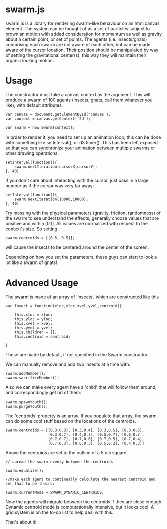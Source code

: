 swarm.js
========

swarm.js is a library for rendering swarm-like behaviour on an html canvas element. The system can be thought of as a set of particles subject to brownian motion
with added consideration for momentum as well as gravity about a certain point, or set of points. The agents (i.e. insects/gnats) comprising each swarm are not aware of each other,
but can be made aware of the cursor location. Their position should be manipulated by way of setting the gravitational center(s), this way they will maintain their
organic looking motion.


# Usage


The constructor must take a canvas context as the argument. This will produce a swarm of 100 agents (insects, gnats, call them whatever you like), with default attributes.

    var canvas = document.getElementById('canvas');
    var context = canvas.getContext('2d');

    var swarm = new Swarm(context);

In order to render it, you need to set up an animation loop, this can be done with something like setInterval(), or d3.timer(). This has been left exposed so that you can
synchronize your animation between multiple swarms or other drawing operations.

    setInterval(function(){
        swarm.nextIteration(cursorX,cursorY);
    }, 40)

If you don't care about interacting with the cursor, just pass in a large number as if the cursor was very far away:

    setInterval(function(){
        swarm.nextIteration(10000,10000);
    }, 40)


Try messing with the physical parameters (gravity, friction, randomness) of the swarm to see understand the effects; generally choose values that are positive and within [0,1].
All values are normalized with respect to the context's size. So setting

    swarm.centroids = [[0.5, 0.5]];

will cause the insects to be centered around the center of the screen.

Depending on how you set the parameters, these guys can start to look a lot like a swarm of gnats!



# Advanced Usage

The swarm is made of an array of 'insects', which are constructed like this

    var Insect = function(xloc,yloc,xvel,yvel,centroid){

        this.xloc = xloc;
        this.yloc = yloc;
        this.xvel = xvel;
        this.yvel = yvel;
        this.children = [];
        this.centroid = centroid;

    }

These are made by default, if not specified in the Swarm constructor.

We can manually remove and add two insects at a time with:

    swarm.addMember();
    swarm.sacrificeMember();

Also we can make every agent have a 'child' that will follow them around, and correspondingly get rid of them:

    swarm.spawnYouth();
    swarm.purgeYouth();

The 'centroids' property is an array. If you populate that array, the swarm can do some cool stuff based on the locations of the centroids.

    swarm.centroids = [[0.3,0.3], [0.3,0.4], [0.3,0.5], [0.3,0.6],
                       [0.3,0.7], [0.4,0.7], [0.5,0.7], [0.6,0.7],
                       [0.7,0.7], [0.7,0.6], [0.7,0.5], [0.7,0.4],
                       [0.7,0.3], [0.6,0.3], [0.5,0.3], [0.4,0.3]]

Above the centroids are set to the outline of a 5 x 5 square.

    // spread the swarm evenly between the centroids

    swarm.equalize();

    //make each agent to continually calculate the nearest centroid and set that to be theirs:

    swarm.currentMode = SWARM_DYNAMIC_CENTROIDS;

Now the agents will migrate between the centroids if they are close enough.
Dynamic centroid mode is computationally intensive, but it looks cool. A grid system is on the to-do list to help deal with this.



That's about it!


